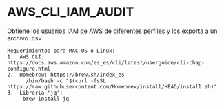 # AWS_CLI_IAM_AUDIT
Obtiene los usuarios IAM de AWS de diferentes perfiles y los exporta a un archivo .csv
```
Requerimientos para MAC OS o Linux:
1.  AWS CLI: https://docs.aws.amazon.com/es_es/cli/latest/userguide/cli-chap-configure.html
2.  Homebrew: https://brew.sh/index_es
      /bin/bash -c "$(curl -fsSL https://raw.githubusercontent.com/Homebrew/install/HEAD/install.sh)"
3.  Libreria 'jq': 
     brew install jq
```
